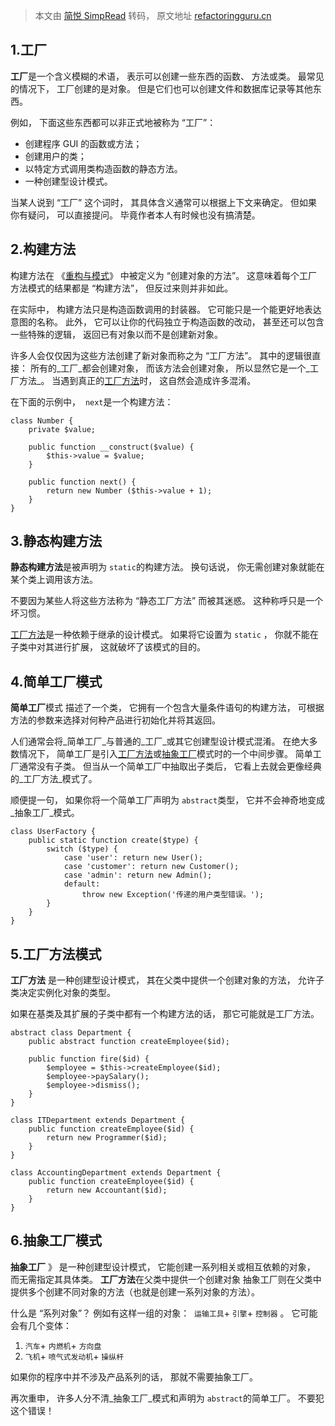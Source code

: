 > 本文由 [简悦 SimpRead](http://ksria.com/simpread/) 转码， 原文地址 [refactoringguru.cn](https://refactoringguru.cn/design-patterns/factory-comparison)



1.工厂
-----

**工厂**是一个含义模糊的术语， 表示可以创建一些东西的函数、 方法或类。 最常见的情况下， 工厂创建的是对象。 但是它们也可以创建文件和数据库记录等其他东西。

例如， 下面这些东西都可以非正式地被称为 “工厂”：

*   创建程序 GUI 的函数或方法；
*   创建用户的类；
*   以特定方式调用类构造函数的静态方法。
*   一种创建型设计模式。

当某人说到 “工厂” 这个词时， 其具体含义通常可以根据上下文来确定。 但如果你有疑问， 可以直接提问。 毕竟作者本人有时候也没有搞清楚。

2.构建方法
-------

构建方法在 《[重构与模式](https://refactoringguru.cn/ref-to-patterns-book)》 中被定义为 “创建对象的方法”。 这意味着每个工厂方法模式的结果都是 “构建方法”， 但反过来则并非如此。 

在实际中， 构建方法只是构造函数调用的封装器。 它可能只是一个能更好地表达意图的名称。 此外， 它可以让你的代码独立于构造函数的改动， 甚至还可以包含一些特殊的逻辑， 返回已有对象以而不是创建新对象。

许多人会仅仅因为这些方法创建了新对象而称之为 “工厂方法”。
其中的逻辑很直接： 所有的_工厂_都会创建对象， 而该方法会创建对象， 所以显然它是一个_工厂方法_。 当遇到真正的[工厂方法](https://refactoringguru.cn/design-patterns/factory-method)时， 这自然会造成许多混淆。

在下面的示例中， ​ `next`是一个构建方法：

```
class Number {
    private $value;

    public function __construct($value) {
        $this->value = $value;
    }

    public function next() {
        return new Number ($this->value + 1);
    }
}
```

3.静态构建方法
---------

**静态构建方法**是被声明为 `static`的构建方法。 换句话说， 你无需创建对象就能在某个类上调用该方法。

不要因为某些人将这些方法称为 “静态工厂方法” 而被其迷惑。 这种称呼只是一个坏习惯。

[工厂方法](https://refactoringguru.cn/design-patterns/factory-method)是一种依赖于继承的设计模式。 
如果将它设置为 `static` ， 你就不能在子类中对其进行扩展， 这就破坏了该模式的目的。

4.简单工厂模式
-----------

**简单工厂**模式 描述了一个类， 它拥有一个包含大量条件语句的构建方法， 可根据方法的参数来选择对何种产品进行初始化并将其返回。

人们通常会将_简单工厂_与普通的_工厂_或其它创建型设计模式混淆。 在绝大多数情况下， 简单工厂是引入[工厂方法](https://refactoringguru.cn/design-patterns/factory-method)或[抽象工厂](https://refactoringguru.cn/design-patterns/abstract-factory)模式时的一个中间步骤。
简单工厂通常没有子类。 但当从一个简单工厂中抽取出子类后， 它看上去就会更像经典的_工厂方法_模式了。

顺便提一句， 如果你将一个简单工厂声明为 `abstract`类型， 它并不会神奇地变成_抽象工厂_模式。

```
class UserFactory {
    public static function create($type) {
        switch ($type) {
            case 'user': return new User();
            case 'customer': return new Customer();
            case 'admin': return new Admin();
            default:
                throw new Exception('传递的用户类型错误。');
        }
    }
}
```

5.工厂方法模式
-----------

**工厂方法** 是一种创建型设计模式， 其在父类中提供一个创建对象的方法， 允许子类决定实例化对象的类型。

如果在基类及其扩展的子类中都有一个构建方法的话， 那它可能就是工厂方法。

```
abstract class Department {
    public abstract function createEmployee($id);

    public function fire($id) {
        $employee = $this->createEmployee($id);
        $employee->paySalary();
        $employee->dismiss();
    }
}

class ITDepartment extends Department {
    public function createEmployee($id) {
        return new Programmer($id);
    }
}

class AccountingDepartment extends Department {
    public function createEmployee($id) {
        return new Accountant($id);
    }
}
```

6.抽象工厂模式
-----------

**抽象工厂** 》 是一种创建型设计模式， 它能创建一系列相关或相互依赖的对象， 而无需指定其具体类。
**工厂方法**在父类中提供一个创建对象
抽象工厂则在父类中提供多个创建不同对象的方法（也就是创建一系列对象的方法）。

什么是 “系列对象”？ 
例如有这样一组的对象： ​ `运输工具`+ `引擎`+ `控制器` 。 它可能会有几个变体：
1.  `汽车`+ `内燃机`+ `方向盘`
2.  `飞机`+ `喷气式发动机`+ `操纵杆`

如果你的程序中并不涉及产品系列的话， 那就不需要抽象工厂。

再次重申， 许多人分不清_抽象工厂_模式和声明为 `abstract`的简单工厂。 不要犯这个错误！

